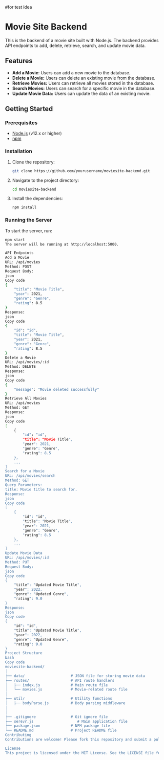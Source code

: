 

#for test idea

# Movie Site Backend

This is the backend of a movie site built with Node.js. The backend provides API endpoints to add, delete, retrieve, search, and update movie data. 

## Features

- **Add a Movie:** Users can add a new movie to the database.
- **Delete a Movie:** Users can delete an existing movie from the database.
- **Retrieve Movies:** Users can retrieve all movies stored in the database.
- **Search Movies:** Users can search for a specific movie in the database.
- **Update Movie Data:** Users can update the data of an existing movie.

## Getting Started

### Prerequisites

- [Node.js](https://nodejs.org/en/) (v12.x or higher)
- [npm](https://www.npmjs.com/)

### Installation

1. Clone the repository:
    ```bash
    git clone https://github.com/yourusername/moviesite-backend.git
    ```
2. Navigate to the project directory:
    ```bash
    cd moviesite-backend
    ```
3. Install the dependencies:
    ```bash
    npm install
    ```

### Running the Server

To start the server, run:
```bash
npm start
The server will be running at http://localhost:5000.

API Endpoints
Add a Movie
URL: /api/movies
Method: POST
Request Body:
json
Copy code
{
    "title": "Movie Title",
    "year": 2021,
    "genre": "Genre",
    "rating": 8.5
}
Response:
json
Copy code
{
    "id": "id",
    "title": "Movie Title",
    "year": 2021,
    "genre": "Genre",
    "rating": 8.5
}
Delete a Movie
URL: /api/movies/:id
Method: DELETE
Response:
json
Copy code
{
    "message": "Movie deleted successfully"
}
Retrieve All Movies
URL: /api/movies
Method: GET
Response:
json
Copy code
[
    {
        "id": "id",
        "title": "Movie Title",
        "year": 2021,
        "genre": "Genre",
        "rating": 8.5
    },
    ...
]
Search for a Movie
URL: /api/movies/search
Method: GET
Query Parameters:
title: Movie title to search for.
Response:
json
Copy code
[
    {
        "id": "id",
        "title": "Movie Title",
        "year": 2021,
        "genre": "Genre",
        "rating": 8.5
    },
    ...
]
Update Movie Data
URL: /api/movies/:id
Method: PUT
Request Body:
json
Copy code
{
    "title": "Updated Movie Title",
    "year": 2022,
    "genre": "Updated Genre",
    "rating": 9.0
}
Response:
json
Copy code
{
    "id": "id",
    "title": "Updated Movie Title",
    "year": 2022,
    "genre": "Updated Genre",
    "rating": 9.0
}
Project Structure
bash
Copy code
moviesite-backend/
│
├── data/                     # JSON file for storing movie data
├── routes/                   # API route handlers
│   ├── index.js              # Main route file
│   └── movies.js             # Movie-related route file
│
├── util/                     # Utility functions
│   ├── bodyParse.js          # Body parsing middleware
│      
│
├── .gitignore                # Git ignore file
├── serevr.js                    # Main application file
├── package.json              # NPM package file
└── README.md                 # Project README file
Contributing
Contributions are welcome! Please fork this repository and submit a pull request for any features, bug fixes, or improvements.

License
This project is licensed under the MIT License. See the LICENSE file for more details.
